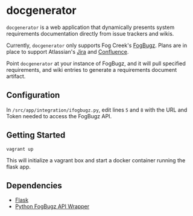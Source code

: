 docgenerator
======

`docgenerator` is a web application that dynamically presents system requirements documentation directly from issue trackers and wikis. 

Currently, `docgenerator` only supports Fog Creek's [FogBugz](http://www.fogcreek.com/fogbugz/). Plans are in place to support Atlassian's [Jira](https://www.atlassian.com/software/jira) and [Confluence](https://www.atlassian.com/software/confluence).

Point `docgenerator` at your instance of FogBugz, and it will pull specified requirements, and wiki entries to generate a requirements document artifact.

## Configuration

In `/src/app/integration/ifogbugz.py`, edit lines `5` and `8` with the URL and Token needed to access the FogBugz API.


## Getting Started

    vagrant up

This will initialize a vagrant box and start a docker container running the flask app.

## Dependencies

* [Flask](http://flask.pocoo.org/)
* [Python FogBugz API Wrapper](https://pypi.python.org/pypi/fogbugz/)
